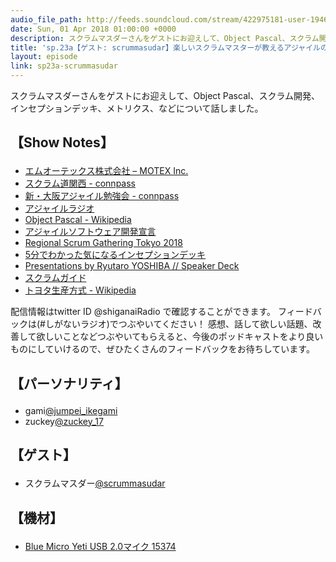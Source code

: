 ```yaml
---
audio_file_path: http://feeds.soundcloud.com/stream/422975181-user-194620696-sp23a-scrummasudar.mp3
date: Sun, 01 Apr 2018 01:00:00 +0000
description: スクラムマスダーさんをゲストにお迎えして、Object Pascal、スクラム開発、インセプションデッキ、メトリクス、などについて話しました。
title: 'sp.23a【ゲスト: scrummasudar】楽しいスクラムマスターが教えるアジャイルの始め方'
layout: episode
link: sp23a-scrummasudar
---
```


<p><span>スクラムマスダーさんをゲストにお迎えして、Object Pascal、スクラム開発、インセプションデッキ、メトリクス、などについて話しました。</span></p>
<h2>
  <p>【Show Notes】</p>
</h2>
<ul>
  <li><a href="http://www.motex.co.jp/" target="_blank">エムオーテックス株式会社 – MOTEX Inc.</a></li>
  <li><a href="https://scrumdo-kansai.connpass.com/" target="_blank">スクラム道関西 - connpass</a></li>
  <li><a href="https://shin-osaka-agile.connpass.com/" target="_blank">新・大阪アジャイル勉強会 - connpass</a></li>
  <li><a href="http://agileradio.github.io/" target="_blank">アジャイルラジオ</a></li>
  <li><a href="https://ja.wikipedia.org/wiki/Object_Pascal" target="_blank">Object Pascal - Wikipedia</a></li>
  <li><a href="http://agilemanifesto.org/iso/ja/manifesto.html" target="_blank">アジャイルソフトウェア開発宣言</a></li>
  <li><a href="https://2018.scrumgatheringtokyo.org/" target="_blank">Regional Scrum Gathering Tokyo 2018</a></li>
  <li><a href="https://www.slideshare.net/TakaoOyobe/5-45195080" target="_blank">5分でわかった気になるインセプションデッキ</a></li>
  <li><a href="https://speakerdeck.com/ryuzee" target="_blank">Presentations by Ryutaro YOSHIBA // Speaker Deck</a></li>
  <li><a href="https://www.scrumguides.org/docs/scrumguide/v2017/2017-Scrum-Guide-Japanese.pdf" target="_blank">スクラムガイド</a></li>
  <li><a href="https://ja.wikipedia.org/wiki/%E3%83%88%E3%83%A8%E3%82%BF%E7%94%9F%E7%94%A3%E6%96%B9%E5%BC%8F" target="_blank">トヨタ生産方式 - Wikipedia</a></li>
</ul>
<p><span>
  配信情報はtwitter ID @shiganaiRadio で確認することができます。
  フィードバックは(#しがないラジオ)でつぶやいてください！
  感想、話して欲しい話題、改善して欲しいことなどつぶやいてもらえると、今後のポッドキャストをより良いものにしていけるので、ぜひたくさんのフィードバックをお待ちしています。
</span></p>
<h2>
  <p>【パーソナリティ】</p>
</h2>
<ul>
    <li>gami<a href="https://twitter.com/search?q=%40jumpei_ikegami&src=typd&lang=ja" target="_blank">@jumpei_ikegami</a></li>
    <li>zuckey<a href="https://twitter.com/search?q=%40zuckey_17&src=typd&lang=ja" target="_blank">@zuckey_17</a></li>
</ul>
<h2>
  <p>【ゲスト】</p>
</h2>
<ul>
  <li>スクラムマスダー<a href="https://twitter.com/scrummasudar" target="_blank">@scrummasudar</a></li>
</ul>
<h2>
  <p>【機材】</p>
</h2>
<ul>
    <li><a href="http://amzn.to/2tlkud3" target="_blank">Blue Micro Yeti USB 2.0マイク 15374</a></li>
</ul>
